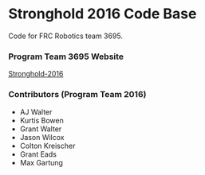 # Stronghold 2016 Code Base
Code for FRC Robotics team 3695.

### Program Team 3695 Website
[Stronghold-2016](http://redinquisitive.github.io/Stronghold-2016/)

### Contributors (Program Team 2016)
- AJ Walter
- Kurtis Bowen
- Grant Walter
- Jason Wilcox
- Colton Kreischer
- Grant Eads
- Max Gartung
